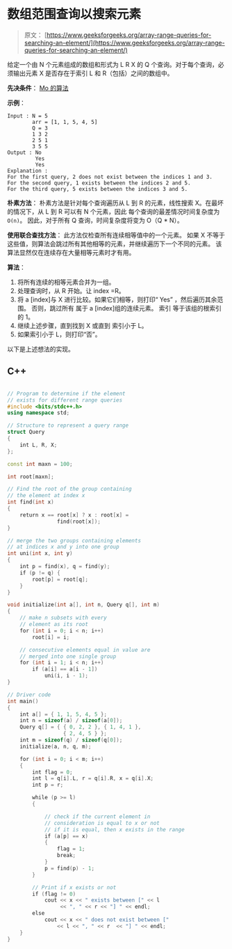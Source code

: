 # 数组范围查询以搜索元素

> 原文： [https://www.geeksforgeeks.org/array-range-queries-for-searching-an-element/](https://www.geeksforgeeks.org/array-range-queries-for-searching-an-element/)

给定一个由 N 个元素组成的数组和形式为 L R X 的 Q 个查询。对于每个查询，必须输出元素 X 是否存在于索引 L 和 R（包括）之间的数组中。

**先决条件**： [Mo 的算法](https://www.geeksforgeeks.org/mos-algorithm-query-square-root-decomposition-set-1-introduction/)

**示例**：

```
Input : N = 5
        arr = [1, 1, 5, 4, 5]
        Q = 3
        1 3 2
        2 5 1
        3 5 5         
Output : No
         Yes
         Yes
Explanation :
For the first query, 2 does not exist between the indices 1 and 3.
For the second query, 1 exists between the indices 2 and 5.
For the third query, 5 exists between the indices 3 and 5.

```

**朴素方法**：
朴素方法是针对每个查询遍历从 L 到 R 的元素，线性搜索 X。在最坏的情况下，从 L 到 R 可以有 N 个元素，因此 每个查询的最差情况时间复杂度为`O(n)`。 因此，对于所有 Q 查询，时间复​​杂度将变为 O（Q * N）。

**使用联合查找方法**：
此方法仅检查所有连续相等值中的一个元素。 如果 X 不等于这些值，则算法会跳过所有其他相等的元素，并继续遍历下一个不同的元素。 该算法显然仅在连续存在大量相等元素时才有用。

**算法**：

1.  将所有连续的相等元素合并为一组。
2.  处理查询时，从 R 开始。让 index =R。
3.  将 a [index]与 X 进行比较。如果它们相等，则打印“ Yes”
    ，然后遍历其余范围。 否则，跳过所有
    属于 a [index]组的连续元素。 索引
    等于该组的根索引的 1。
4.  继续上述步骤，直到找到 X 或直到
    索引小于 L。
5.  如果索引小于 L，则打印“否”。

以下是上述想法的实现。

## C++ 

```cpp

// Program to determine if the element 
// exists for different range queries 
#include <bits/stdc++.h> 
using namespace std; 

// Structure to represent a query range 
struct Query 
{ 
    int L, R, X; 
}; 

const int maxn = 100; 

int root[maxn]; 

// Find the root of the group containing 
// the element at index x 
int find(int x) 
{ 
    return x == root[x] ? x : root[x] = 
                find(root[x]); 
} 

// merge the two groups containing elements 
// at indices x and y into one group 
int uni(int x, int y) 
{ 
    int p = find(x), q = find(y); 
    if (p != q) { 
        root[p] = root[q]; 
    } 
} 

void initialize(int a[], int n, Query q[], int m) 
{ 
    // make n subsets with every 
    // element as its root 
    for (int i = 0; i < n; i++) 
        root[i] = i; 

    // consecutive elements equal in value are 
    // merged into one single group 
    for (int i = 1; i < n; i++) 
        if (a[i] == a[i - 1]) 
            uni(i, i - 1); 
} 

// Driver code 
int main() 
{ 
    int a[] = { 1, 1, 5, 4, 5 }; 
    int n = sizeof(a) / sizeof(a[0]); 
    Query q[] = { { 0, 2, 2 }, { 1, 4, 1 }, 
                  { 2, 4, 5 } }; 
    int m = sizeof(q) / sizeof(q[0]); 
    initialize(a, n, q, m); 

    for (int i = 0; i < m; i++) 
    { 
        int flag = 0; 
        int l = q[i].L, r = q[i].R, x = q[i].X; 
        int p = r; 

        while (p >= l) 
        { 

            // check if the current element in 
            // consideration is equal to x or not 
            // if it is equal, then x exists in the range 
            if (a[p] == x) 
            { 
                flag = 1; 
                break; 
            } 
            p = find(p) - 1; 
        } 

        // Print if x exists or not 
        if (flag != 0) 
            cout << x << " exists between [" << l  
                 << ", " << r << "] " << endl; 
        else
            cout << x << " does not exist between [" 
                << l << ", " << r  << "] " << endl; 
    } 
} 

```